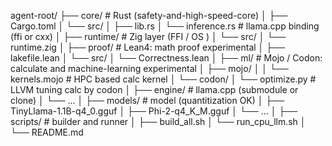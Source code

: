 agent-root/
├── core/               # Rust (safety-and-high-speed-core)
│   ├── Cargo.toml
│   └── src/
│       ├── lib.rs
│       └── inference.rs   # llama.cpp binding (ffi or cxx)
│
├── runtime/            # Zig layer (FFI / OS )
│   └── src/
│       └── runtime.zig
│
├── proof/              # Lean4: math proof experimental
│   ├── lakefile.lean
│   └── src/
│       └── Correctness.lean
│
├── ml/                 # Mojo / Codon: calculate and machine-learning experimental
│   ├── mojo/
│   │   └── kernels.mojo   # HPC based calc kernel
│   └── codon/
│       └── optimize.py    # LLVM tuning calc by codon
│
├── engine/             # llama.cpp (submodule or clone)
│   └── ...
│
├── models/             # model (quantitization OK)
│   ├── TinyLlama-1.1B-q4_0.gguf
│   ├── Phi-2-q4_K_M.gguf
│   └── ...
│
├── scripts/            # builder and runner
│   ├── build_all.sh
│   └── run_cpu_llm.sh
│
└── README.md

